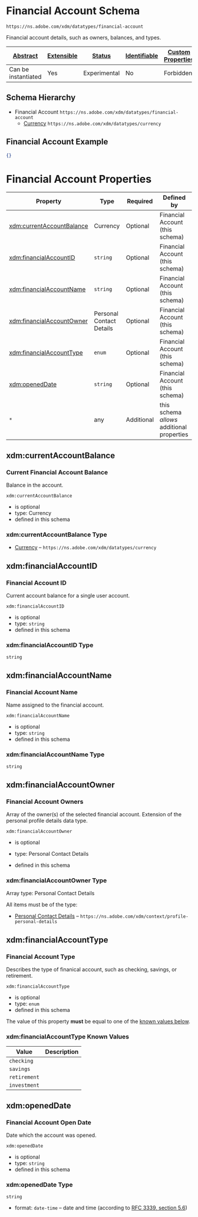 
# Financial Account Schema

```
https://ns.adobe.com/xdm/datatypes/financial-account
```

Financial account details, such as owners, balances, and types.

| [Abstract](../../abstract.md) | [Extensible](../../extensions.md) | [Status](../../status.md) | [Identifiable](../../id.md) | [Custom Properties](../../extensions.md) | [Additional Properties](../../extensions.md) | Defined In |
|-------------------------------|-----------------------------------|---------------------------|-----------------------------|------------------------------------------|----------------------------------------------|------------|
| Can be instantiated | Yes | Experimental | No | Forbidden | Permitted | [datatypes/financial-account.schema.json](datatypes/financial-account.schema.json) |
## Schema Hierarchy

* Financial Account `https://ns.adobe.com/xdm/datatypes/financial-account`
  * [Currency](currency.schema.md) `https://ns.adobe.com/xdm/datatypes/currency`


## Financial Account Example
```json
{}
```

# Financial Account Properties

| Property | Type | Required | Defined by |
|----------|------|----------|------------|
| [xdm:currentAccountBalance](#xdmcurrentaccountbalance) | Currency | Optional | Financial Account (this schema) |
| [xdm:financialAccountID](#xdmfinancialaccountid) | `string` | Optional | Financial Account (this schema) |
| [xdm:financialAccountName](#xdmfinancialaccountname) | `string` | Optional | Financial Account (this schema) |
| [xdm:financialAccountOwner](#xdmfinancialaccountowner) | Personal Contact Details | Optional | Financial Account (this schema) |
| [xdm:financialAccountType](#xdmfinancialaccounttype) | `enum` | Optional | Financial Account (this schema) |
| [xdm:openedDate](#xdmopeneddate) | `string` | Optional | Financial Account (this schema) |
| `*` | any | Additional | this schema *allows* additional properties |

## xdm:currentAccountBalance
### Current Financial Account Balance

Balance in the account.

`xdm:currentAccountBalance`
* is optional
* type: Currency
* defined in this schema

### xdm:currentAccountBalance Type


* [Currency](currency.schema.md) – `https://ns.adobe.com/xdm/datatypes/currency`





## xdm:financialAccountID
### Financial Account ID

Current account balance for a single user account.

`xdm:financialAccountID`
* is optional
* type: `string`
* defined in this schema

### xdm:financialAccountID Type


`string`






## xdm:financialAccountName
### Financial Account Name

Name assigned to the financial account.

`xdm:financialAccountName`
* is optional
* type: `string`
* defined in this schema

### xdm:financialAccountName Type


`string`






## xdm:financialAccountOwner
### Financial Account Owners

Array of the owner(s) of the selected financial account. Extension of the personal profile details data type.

`xdm:financialAccountOwner`
* is optional
* type: Personal Contact Details

* defined in this schema

### xdm:financialAccountOwner Type


Array type: Personal Contact Details

All items must be of the type:
* [Personal Contact Details](../mixins/profile/profile-personal-details.schema.md) – `https://ns.adobe.com/xdm/context/profile-personal-details`








## xdm:financialAccountType
### Financial Account Type

Describes the type of finanical account, such as checking, savings, or retirement.

`xdm:financialAccountType`
* is optional
* type: `enum`
* defined in this schema

The value of this property **must** be equal to one of the [known values below](#xdmfinancialaccounttype-known-values).

### xdm:financialAccountType Known Values
| Value | Description |
|-------|-------------|
| `checking` |  |
| `savings` |  |
| `retirement` |  |
| `investment` |  |




## xdm:openedDate
### Financial Account Open Date

Date which the account was opened.

`xdm:openedDate`
* is optional
* type: `string`
* defined in this schema

### xdm:openedDate Type


`string`
* format: `date-time` – date and time (according to [RFC 3339, section 5.6](http://tools.ietf.org/html/rfc3339))





